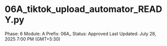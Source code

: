 # 06A_tiktok_upload_automator_READY.py

Phase: 6
Module: A
Prefix: 06A_
Status: Approved
Last Updated: July 28, 2025 7:00 PM (GMT+5:30)
